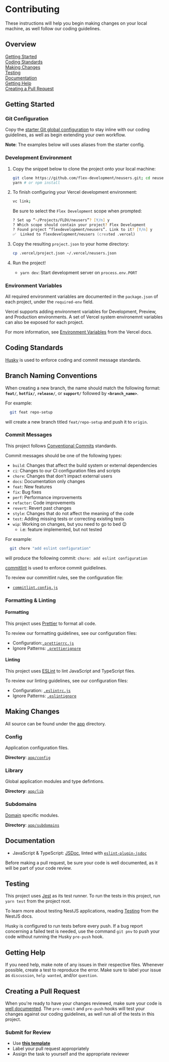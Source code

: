 # Contributing

These instructions will help you begin making changes on your local machine, as
well follow our coding guidelines.

## Overview

[Getting Started](#getting-started)  
[Coding Standards](#coding-standards)  
[Making Changes](#making-changes)  
[Testing](#testing)  
[Documentation](#documentation)  
[Getting Help](#getting-help)  
[Creating a Pull Request](#creating-a-pull-request)

## Getting Started

### Git Configuration

Copy the [starter Git global configuration](.gitconfig) to stay inline with our
coding guidelines, as well as begin extending your own workflow.

**Note**: The examples below will uses aliases from the starter config.

### Development Environment

1. Copy the snippet below to clone the project onto your local machine:

   ```zsh
   git clone https://github.com/flex-development/neusers.git; cd neusers
   yarn # or npm install
   ```

2. To finish configuring your Vercel development environment:

   ```zsh
   vc link;
   ```

   Be sure to select the `Flex Development` scope when prompted:

   ```zsh
   ? Set up “~/Projects/FLDV/neusers”? [Y/n] y
   ? Which scope should contain your project? Flex Development
   ? Found project “flexdevelopment/neusers”. Link to it? [Y/n] y
   ✅  Linked to flexdevelopment/neusers (created .vercel)
   ```

3. Copy the resulting `project.json` to your home directory:

   ```zsh
   cp .vercel/project.json ~/.vercel/neusers.json
   ```

4. Run the project!

   - `yarn dev`: Start development server on `process.env.PORT`

### Environment Variables

All required environment variables are documented in the `package.json` of each
project, under the `required-env` field.

Vercel supports adding environment variables for Development, Preview, and
Production environments. A set of Vercel system environemnt variables can also
be exposed for each project.

For more information, see [Environment Variables][1] from the Vercel docs.

## Coding Standards

[Husky][2] is used to enforce coding and commit message standards.

## Branch Naming Conventions

When creating a new branch, the name should match the following format:
**`feat/`**, **`hotfix/`**, **`release/`**, or **`support/`** followed by
**`<branch_name>`**.

For example:

```zsh
  git feat repo-setup
```

will create a new branch titled `feat/repo-setup` and push it to `origin`.

### Commit Messages

This project follows [Conventional Commits][3] standards.

Commit messages should be one of the following types:

- `build`: Changes that affect the build system or external dependencies
- `ci`: Changes to our CI configuration files and scripts
- `chore`: Changes that don't impact external users
- `docs`: Documentation only changes
- `feat`: New features
- `fix`: Bug fixes
- `perf`: Performance improvements
- `refactor`: Code improvements
- `revert`: Revert past changes
- `style`: Changes that do not affect the meaning of the code
- `test`: Adding missing tests or correcting existing tests
- `wip`: Working on changes, but you need to go to bed :wink:
  - i.e: feature implemented, but not tested

For example:

```zsh
  git chore "add eslint configuration"
```

will produce the following commit: `chore: add eslint configuration`

[commitlint][4] is used to enforce commit guidlelines.

To review our commitlint rules, see the configuration file:

- [`commitlint.config.js`](../commitlint.config.js)

### Formatting & Linting

#### Formatting

This project uses [Prettier][5] to format all code.

To review our formatting guidelines, see our configuration files:

- Configuration:[`.prettierrc.js`](../.prettierrc.js)
- Ignore Patterns: [`.prettierignore`](../.prettierignore)

#### Linting

This project uses [ESLint][6] to lint JavaScript and TypeScript files.

To review our linting guidelines, see our configuration files:

- Configuration: [`.eslintrc.js`](../.eslintrc.js)
- Ignore Patterns: [`.eslintignore`](../.eslintignore)

## Making Changes

All source can be found under the [app](../app) directory.

### Config

Application configuration files.

**Directory**: [`app/config`](.../app/config)

### Library

Global application modules and type defintions.

**Directory**: [`app/lib`](.../app/lib)

### Subdomains

[Domain][7] specific modules.

**Directory**: [`app/subdomains`](.../app/subdomains)

## Documentation

- JavaScript & TypeScript: [JSDoc][8], linted with [`eslint-plugin-jsdoc`][9]

Before making a pull request, be sure your code is well documented, as it will
be part of your code review.

## Testing

This project uses [Jest][10] as its test runner. To run the tests in this
project, run `yarn test` from the project root.

To learn more about testing NestJS applications, reading [Testing][11] from the
NestJS docs.

Husky is configured to run tests before every push. If a bug report concerning a
failed test is needed, use the command `git pnv` to push your code without
running the Husky `pre-push` hook.

## Getting Help

If you need help, make note of any issues in their respective files. Whenever
possible, create a test to reproduce the error. Make sure to label your issue as
`discussion`, `help wanted`, and/or `question`.

## Creating a Pull Request

When you're ready to have your changes reviewed, make sure your code is
[well documented](#documentation). The `pre-commit` and `pre-push` hooks will
test your changes against our coding guidelines, as well run all of the tests in
this project.

### Submit for Review

- Use [**this template**](./pull_request_template.md)
- Label your pull request appropriately
- Assign the task to yourself and the appropriate reviewer

[1]: https://vercel.com/docs/environment-variables
[2]: https://github.com/typicode/husky
[3]: https://www.conventionalcommits.org/
[4]: https://github.com/conventional-changelog/commitlint
[5]: https://prettier.io
[6]: https://eslint.org
[7]: https://khalilstemmler.com/articles/domain-driven-design-intro
[8]: https://jsdoc.app
[9]: https://github.com/gajus/eslint-plugin-jsdoc
[10]: https://jestjs.io
[11]: https://docs.nestjs.com/fundamentals/testing
